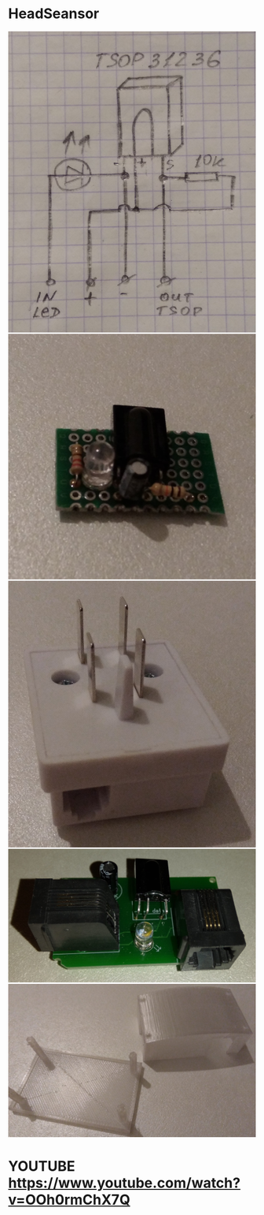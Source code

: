 # HeadSeansor

<img src = "SchemeHeadSensor.jpg"/>

<img src = "HomeMadeBoard.jpg"/>

<img src = "Socket.jpg"/>

<img src = "HeadSensorBoard.jpg"/>

<img src = "BodyHeadSensor.jpg"/>


# YOUTUBE https://www.youtube.com/watch?v=OOh0rmChX7Q
